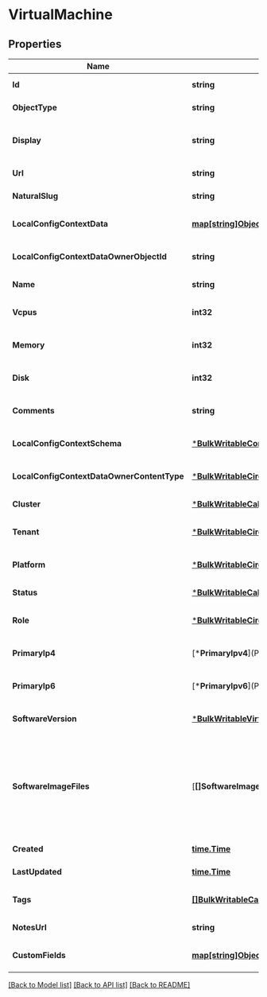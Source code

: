 # VirtualMachine

## Properties
Name | Type | Description | Notes
------------ | ------------- | ------------- | -------------
**Id** | **string** |  | [default to null]
**ObjectType** | **string** |  | [default to null]
**Display** | **string** | Human friendly display value | [default to null]
**Url** | **string** |  | [default to null]
**NaturalSlug** | **string** |  | [default to null]
**LocalConfigContextData** | [**map[string]Object**](.md) |  | [optional] [default to null]
**LocalConfigContextDataOwnerObjectId** | **string** |  | [optional] [default to null]
**Name** | **string** |  | [default to null]
**Vcpus** | **int32** |  | [optional] [default to null]
**Memory** | **int32** |  | [optional] [default to null]
**Disk** | **int32** |  | [optional] [default to null]
**Comments** | **string** |  | [optional] [default to null]
**LocalConfigContextSchema** | [***BulkWritableConfigContextRequestConfigContextSchema**](BulkWritableConfigContextRequest_config_context_schema.md) |  | [optional] [default to null]
**LocalConfigContextDataOwnerContentType** | [***BulkWritableCircuitRequestTenant**](BulkWritableCircuitRequest_tenant.md) |  | [optional] [default to null]
**Cluster** | [***BulkWritableCableRequestStatus**](BulkWritableCableRequest_status.md) |  | [default to null]
**Tenant** | [***BulkWritableCircuitRequestTenant**](BulkWritableCircuitRequest_tenant.md) |  | [optional] [default to null]
**Platform** | [***BulkWritableCircuitRequestTenant**](BulkWritableCircuitRequest_tenant.md) |  | [optional] [default to null]
**Status** | [***BulkWritableCableRequestStatus**](BulkWritableCableRequest_status.md) |  | [default to null]
**Role** | [***BulkWritableCircuitRequestTenant**](BulkWritableCircuitRequest_tenant.md) |  | [optional] [default to null]
**PrimaryIp4** | [***PrimaryIpv4**](Primary IPv4.md) |  | [optional] [default to null]
**PrimaryIp6** | [***PrimaryIpv6**](Primary IPv6.md) |  | [optional] [default to null]
**SoftwareVersion** | [***BulkWritableVirtualMachineRequestSoftwareVersion**](BulkWritableVirtualMachineRequest_software_version.md) |  | [optional] [default to null]
**SoftwareImageFiles** | [**[]SoftwareImageFiles**](Software Image Files.md) | Override the software image files associated with the software version for this virtual machine | [optional] [default to null]
**Created** | [**time.Time**](time.Time.md) |  | [default to null]
**LastUpdated** | [**time.Time**](time.Time.md) |  | [default to null]
**Tags** | [**[]BulkWritableCableRequestStatus**](BulkWritableCableRequest_status.md) |  | [optional] [default to null]
**NotesUrl** | **string** |  | [default to null]
**CustomFields** | [**map[string]Object**](.md) |  | [optional] [default to null]

[[Back to Model list]](../README.md#documentation-for-models) [[Back to API list]](../README.md#documentation-for-api-endpoints) [[Back to README]](../README.md)

